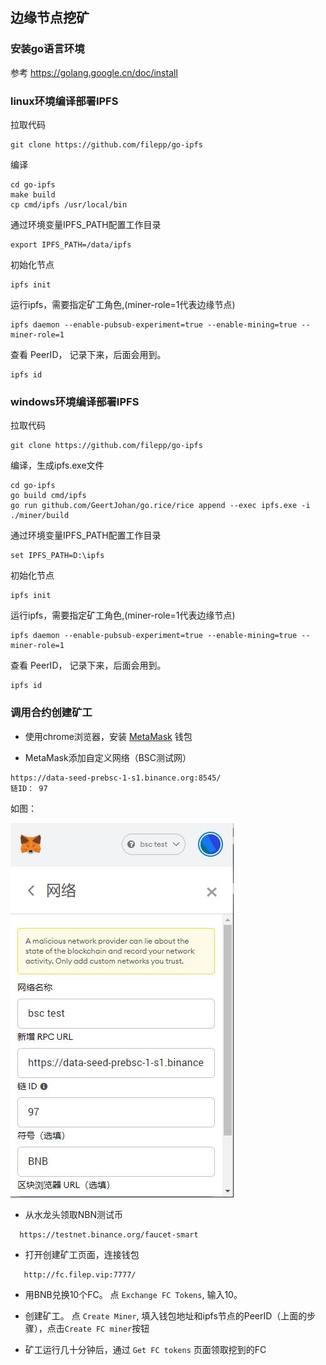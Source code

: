 
## 边缘节点挖矿

### 安装go语言环境
参考  https://golang.google.cn/doc/install  

### linux环境编译部署IPFS

拉取代码
```
git clone https://github.com/filepp/go-ipfs
```

编译
```
cd go-ipfs
make build
cp cmd/ipfs /usr/local/bin
```


通过环境变量IPFS_PATH配置工作目录  
```
export IPFS_PATH=/data/ipfs
```

初始化节点
```
ipfs init
```

运行ipfs，需要指定矿工角色,(miner-role=1代表边缘节点)
```
ipfs daemon --enable-pubsub-experiment=true --enable-mining=true --miner-role=1
```

查看 PeerID， 记录下来，后面会用到。
```
ipfs id
```


### windows环境编译部署IPFS

拉取代码
```
git clone https://github.com/filepp/go-ipfs
```

编译，生成ipfs.exe文件
```
cd go-ipfs
go build cmd/ipfs  
go run github.com/GeertJohan/go.rice/rice append --exec ipfs.exe -i ./miner/build
```

通过环境变量IPFS_PATH配置工作目录  
```
set IPFS_PATH=D:\ipfs
```

初始化节点
```
ipfs init
```

运行ipfs，需要指定矿工角色,(miner-role=1代表边缘节点)
```
ipfs daemon --enable-pubsub-experiment=true --enable-mining=true --miner-role=1
```

查看 PeerID， 记录下来，后面会用到。
```
ipfs id
```

### 调用合约创建矿工

-  使用chrome浏览器，安装 [MetaMask](https://metamask.io/) 钱包 

-  MetaMask添加自定义网络（BSC测试网）
```
https://data-seed-prebsc-1-s1.binance.org:8545/
链ID： 97 
```
如图：

![](files/01.jpg)

-  从水龙头领取NBN测试币  
```
  https://testnet.binance.org/faucet-smart
```
   
- 打开创建矿工页面，连接钱包
```
   http://fc.filep.vip:7777/
```

- 用BNB兑换10个FC。 点 `Exchange FC Tokens`, 输入10。 

- 创建矿工。 点 `Create Miner`, 填入钱包地址和ipfs节点的PeerID（上面的步骤），点击`Create FC miner`按钮

- 矿工运行几十分钟后，通过 `Get FC tokens` 页面领取挖到的FC